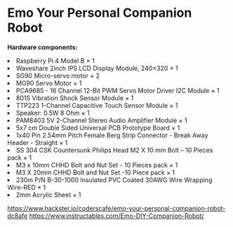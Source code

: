 # Emo Your Personal Companion Robot

<b>Hardware components:</b><br> 
<li>Raspberry Pi 4 Model B × 1</li>	
<li>Waveshare 2inch IPS LCD Display Module, 240×320 × 1</li>	
<li>SG90 Micro-servo motor × 2</li>	
<li>MG90 Servo Motor × 1</li>	
<li>PCA9685 - 16 Channel 12-Bit PWM Servo Motor Driver I2C Module × 1</li>	
<li>801S Vibration Shock Sensor Module × 1</li>	
<li>TTP223 1-Channel Capacitive Touch Sensor Module × 1</li>	
<li>Speaker: 0.5W 8 Ohm × 1</li>	
<li>PAM8403 5V 2-Channel Stereo Audio Amplifier Module × 1</li>	
<li>5x7 cm Double Sided Universal PCB Prototype Board × 1</li>	
<li>1x40 Pin 2.54mm Pitch Female Berg Strip Connector - Break Away Header - Straight × 1</li>	
<li>SS 304 CSK Countersunk Philips Head M2 X 10 mm Bolt – 10 Pieces pack × 1</li>	
<li>M3 x 10mm CHHD Bolt and Nut Set - 10 Pieces pack × 1</li>	
<li>M3 X 20mm CHHD Bolt and Nut Set -10 Piece pack × 1</li>	
<li>230m P/N B-30-1000 Insulated PVC Coated 30AWG Wire Wrapping Wire-RED × 1</li>	
<li>2mm Acrylic Sheet × 1</li>


https://www.hackster.io/coderscafe/emo-your-personal-companion-robot-dc8afe
https://www.instructables.com/Emo-DIY-Companion-Robot/
